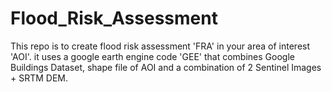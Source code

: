 # Flood_Risk_Assessment
This repo is to create flood risk assessment 'FRA' in your area of interest 'AOI'. it uses a google earth engine code 'GEE' that combines Google Buildings Dataset, shape file of AOI and a combination of 2 Sentinel Images + SRTM DEM.
